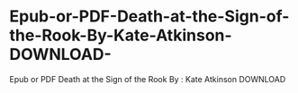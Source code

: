 # Epub-or-PDF-Death-at-the-Sign-of-the-Rook-By-Kate-Atkinson-DOWNLOAD-
Epub or PDF Death at the Sign of the Rook By : Kate Atkinson DOWNLOAD 
